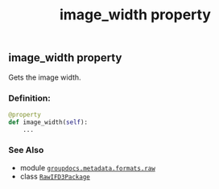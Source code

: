 ﻿---
title: image_width property
second_title: GroupDocs.Metadata for Python via .NET API References
description: 
type: docs
url: /python-net/groupdocs.metadata.formats.raw/rawifd3package/image_width/
is_root: false
weight: 170
---

## image_width property


Gets the image width.
### Definition:
```python
@property
def image_width(self):
    ...
```

### See Also
* module [`groupdocs.metadata.formats.raw`](../../)
* class [`RawIFD3Package`](/metadata/python-net/groupdocs.metadata.formats.raw/rawifd3package)
